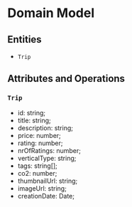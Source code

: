 # Domain Model

## Entities

- `Trip`

## Attributes and Operations

### `Trip`

- id:           string;
- title:        string;
- description:  string;
- price:        number;
- rating:       number;
- nrOfRatings:  number;
- verticalType: string;
- tags:         string[];
- co2:          number;
- thumbnailUrl: string;
- imageUrl:     string;
- creationDate: Date;
